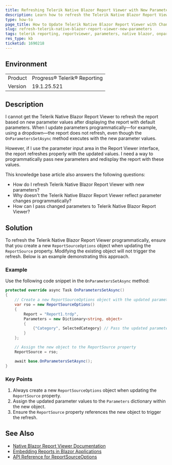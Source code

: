```yaml
---
title: Refreshing Telerik Native Blazor Report Viewer with New Parameters
description: Learn how to refresh the Telerik Native Blazor Report Viewer with new parameter values programmatically by creating a new ReportSourceOptions object.
type: how-to
page_title: How to Update Telerik Native Blazor Report Viewer with Changed Parameters
slug: refresh-telerik-native-blazor-report-viewer-new-parameters
tags: telerik reporting, reportviewer, parameters, native blazor, onparameterssetasync, reportsourceoptions
res_type: kb
ticketid: 1690218
---
```


## Environment

<table>
<tbody>
<tr>
<td>Product</td>
<td>Progress® Telerik® Reporting</td>
</tr>
<tr>
<td>Version</td>
<td>19.1.25.521</td>
</tr>
</tbody>
</table>

## Description

I cannot get the Telerik Native Blazor Report Viewer to refresh the report based on new parameter values after displaying the report with default parameters. When I update parameters programmatically—for example, using a dropdown—the report does not refresh, even though the `OnParametersSetAsync` method executes with the new parameter values.

However, if I use the parameter input area in the Report Viewer interface, the report refreshes properly with the updated values. I need a way to programmatically pass new parameters and redisplay the report with these values.

This knowledge base article also answers the following questions:
- How do I refresh Telerik Native Blazor Report Viewer with new parameters?
- Why doesn't the Telerik Native Blazor Report Viewer reflect parameter changes programmatically?
- How can I pass changed parameters to Telerik Native Blazor Report Viewer?

## Solution

To refresh the Telerik Native Blazor Report Viewer programmatically, ensure that you create a new `ReportSourceOptions` object when updating the `ReportSource` property. Modifying the existing object will not trigger the refresh. Below is an example demonstrating this approach.

### Example

Use the following code snippet in the `OnParametersSetAsync` method:

```csharp
protected override async Task OnParametersSetAsync()
{
    // Create a new ReportSourceOptions object with the updated parameters
    var rso = new ReportSourceOptions()
    {
        Report = "Report1.trdp", 
        Parameters = new Dictionary<string, object>
        {
            {"Category", SelectedCategory} // Pass the updated parameter value
        }     
    };

    // Assign the new object to the ReportSource property
    ReportSource = rso;

    await base.OnParametersSetAsync();
}
```

### Key Points
1. Always create a new `ReportSourceOptions` object when updating the `ReportSource` property.
2. Assign the updated parameter values to the `Parameters` dictionary within the new object.
3. Ensure the `ReportSource` property references the new object to trigger the refresh.

## See Also

- [Native Blazor Report Viewer Documentation](https://docs.telerik.com/reporting/embedding-reports/display-reports-in-applications/web-application/native-blazor-report-viewer/overview)
- [Embedding Reports in Blazor Applications](https://docs.telerik.com/reporting/embedding-reports/display-reports-in-applications/web-application/native-blazor-report-viewer/setup)
- [API Reference for ReportSourceOptions](https://docs.telerik.com/reporting/api/telerik.reporting.reportsourceoptions)
